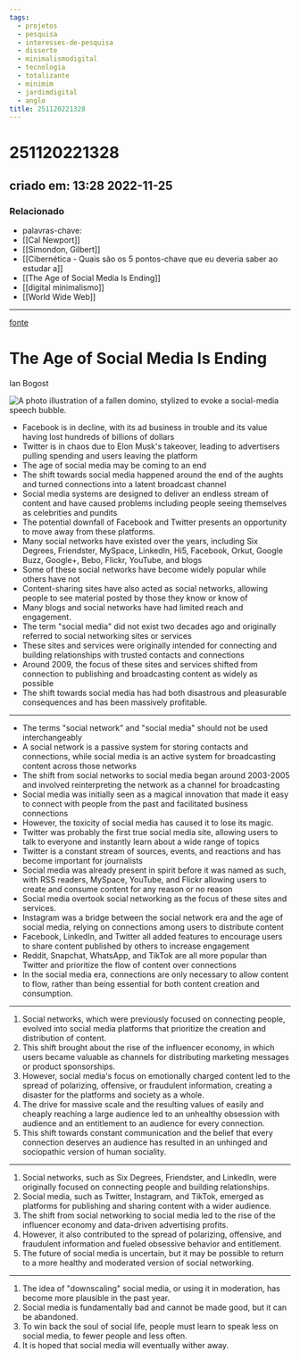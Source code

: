 ```yaml
---
tags:
  - projetos
  - pesquisa
  - interesses-de-pesquisa
  - disserte
  - minimalismodigital
  - tecnologia
  - totalizante
  - minimim
  - jardimdigital
  - anglo
title: 251120221328
---
```

# 251120221328
## criado em: 13:28 2022-11-25

### Relacionado
- palavras-chave: 
- [[Cal Newport]]
- [[Simondon, Gilbert]]
- [[Cibernética -  Quais são os 5 pontos-chave que eu deveria saber ao estudar a]]
- [[The Age of Social Media Is Ending]]
- [[digital minimalismo]]
- [[World Wide Web]]
---
[fonte](https://www.theatlantic.com/technology/archive/2022/11/twitter-facebook-social-media-decline/672074/)

# The Age of Social Media Is Ending

Ian Bogost


![A photo illustration of a fallen domino, stylized to evoke a social-media speech bubble.](https://cdn.theatlantic.com/thumbor/mrBPbJIWmCGr9hjAqvLJZTir0U4=/0x0:2000x1125/960x540/media/img/mt/2022/11/Fkjp6MlQ/original.png)

-   Facebook is in decline, with its ad business in trouble and its value having lost hundreds of billions of dollars
-   Twitter is in chaos due to Elon Musk's takeover, leading to advertisers pulling spending and users leaving the platform
-   The age of social media may be coming to an end
-   The shift towards social media happened around the end of the aughts and turned connections into a latent broadcast channel
-   Social media systems are designed to deliver an endless stream of content and have caused problems including people seeing themselves as celebrities and pundits
-   The potential downfall of Facebook and Twitter presents an opportunity to move away from these platforms.
-   Many social networks have existed over the years, including Six Degrees, Friendster, MySpace, LinkedIn, Hi5, Facebook, Orkut, Google Buzz, Google+, Bebo, Flickr, YouTube, and blogs
-   Some of these social networks have become widely popular while others have not
-   Content-sharing sites have also acted as social networks, allowing people to see material posted by those they know or know of
-   Many blogs and social networks have had limited reach and engagement.
- The term "social media" did not exist two decades ago and originally referred to social networking sites or services
-   These sites and services were originally intended for connecting and building relationships with trusted contacts and connections
-   Around 2009, the focus of these sites and services shifted from connection to publishing and broadcasting content as widely as possible
-   The shift towards social media has had both disastrous and pleasurable consequences and has been massively profitable.

---
-   The terms "social network" and "social media" should not be used interchangeably
-   A social network is a passive system for storing contacts and connections, while social media is an active system for broadcasting content across those networks
-   The shift from social networks to social media began around 2003-2005 and involved reinterpreting the network as a channel for broadcasting
-   Social media was initially seen as a magical innovation that made it easy to connect with people from the past and facilitated business connections
-   However, the toxicity of social media has caused it to lose its magic.
-   Twitter was probably the first true social media site, allowing users to talk to everyone and instantly learn about a wide range of topics
-   Twitter is a constant stream of sources, events, and reactions and has become important for journalists
-   Social media was already present in spirit before it was named as such, with RSS readers, MySpace, YouTube, and Flickr allowing users to create and consume content for any reason or no reason
-   Social media overtook social networking as the focus of these sites and services.
-   Instagram was a bridge between the social network era and the age of social media, relying on connections among users to distribute content
-   Facebook, LinkedIn, and Twitter all added features to encourage users to share content published by others to increase engagement
-   Reddit, Snapchat, WhatsApp, and TikTok are all more popular than Twitter and prioritize the flow of content over connections
-   In the social media era, connections are only necessary to allow content to flow, rather than being essential for both content creation and consumption.
---
1.  Social networks, which were previously focused on connecting people, evolved into social media platforms that prioritize the creation and distribution of content.
2.  This shift brought about the rise of the influencer economy, in which users became valuable as channels for distributing marketing messages or product sponsorships.
3.  However, social media's focus on emotionally charged content led to the spread of polarizing, offensive, or fraudulent information, creating a disaster for the platforms and society as a whole.
4.  The drive for massive scale and the resulting values of easily and cheaply reaching a large audience led to an unhealthy obsession with audience and an entitlement to an audience for every connection.
5.  This shift towards constant communication and the belief that every connection deserves an audience has resulted in an unhinged and sociopathic version of human sociality.

---
1.  Social networks, such as Six Degrees, Friendster, and LinkedIn, were originally focused on connecting people and building relationships.
2.  Social media, such as Twitter, Instagram, and TikTok, emerged as platforms for publishing and sharing content with a wider audience.
3.  The shift from social networking to social media led to the rise of the influencer economy and data-driven advertising profits.
4.  However, it also contributed to the spread of polarizing, offensive, and fraudulent information and fueled obsessive behavior and entitlement.
5.  The future of social media is uncertain, but it may be possible to return to a more healthy and moderated version of social networking.

---
1.  The idea of "downscaling" social media, or using it in moderation, has become more plausible in the past year.
2.  Social media is fundamentally bad and cannot be made good, but it can be abandoned.
3.  To win back the soul of social life, people must learn to speak less on social media, to fewer people and less often.
4.  It is hoped that social media will eventually wither away.


